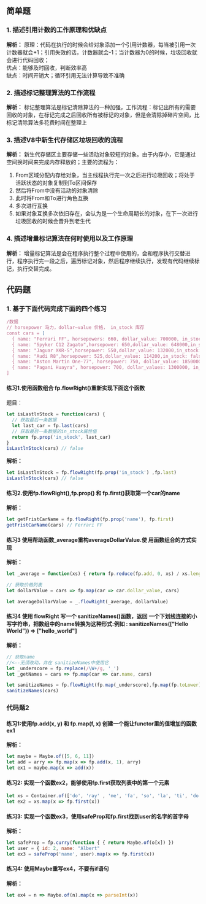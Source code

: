 ## 简单题
### 1. 描述引用计数的工作原理和优缺点
**解析：**
原理：代码在执行的时候会给对象添加一个引用计数器，每当被引用一次计数器就会+1；引用失效的话，计数器就会-1；当计数器为0的时候，垃圾回收就会进行代码回收；  
优点：能够及时回收，判断效率高  
缺点：时间开销大；循环引用无法计算导致不准确
### 2. 描述标记整理算法的工作流程
**解析：**
标记整理算法是标记清除算法的一种加强，工作流程：标记出所有的需要回收的对象，在标记完成之后回收所有被标记的对象，但是会清除掉碎片空间，比标记清除算法多花费时间在整理上
### 3. 描述V8中新生代存储区垃圾回收的流程
**解析：**
新生代存储区主要存储一些活动对象较短的对象。由于内存小，它是通过空间换时间来完成内存释放的；主要的流程为：
1. From区域分配内存给对象，当主线程执行完一次之后进行垃圾回收；将处于活跃状态的对象复制到To区间保存
2. 然后将From中没有活动的对象清除
3. 此时将From和To进行角色互换
4. 多次进行互换
5. 如果对象互换多次依旧存在，会认为是一个生命周期长的对象，在下一次进行垃圾回收的时候会晋升到老生代
### 4. 描述增量标记算法在何时使用以及工作原理
**解析：**
增量标记算法是会在程序执行整个过程中使用的，会和程序执行交替进行，程序执行完一段之后，遍历标记对象，然后程序继续执行，发现有代码继续标记，执行交替完成。


## 代码题
### 1. 基于下面代码完成下面的四个练习
```js
/数据
// horsepower 马力，dollar—value 价格， in_stock 库存
const cars = [
  { name: "Ferrari FF", horsepowers: 660, dollar_value: 700000, in_stock: true },
  { name: "Spyker C12 Zagato",horsepower: 650,dollar_value: 648000,in_stock: false},
  { name: "Jaguar XKR-S",horsepower: 550,dollar_value: 132000,in_stock: false},
  { name: "Audi R8",horsepower: 525,dollar_value: 114200,in_stock: false},
  { name: "Aston Martin One-77", horsepower: 750, dollar_value: 1850000, in_stock: true },
  { name: "Pagani Huayra", horsepower: 700, dollar_values: 1300000, in_stock: false }
]
```
#### 练习1.使用函数组合 fp.flowRight()重新实现下面这个函数
题目：
```js
let isLastlnStock = function(cars) {
  // 获取最后一条数据
  let last_car = fp.last(cars) 
  // 获取最后一条数据的in_stock属性值 
  return fp.prop('in_stock', last_car)
}
isLastlnStock(cars) // false
```

**解析：**
```js
let isLastlnStock = fp.flowRight(fp.prop('in_stock') ,fp.last)
isLastlnStock(cars) // false
```

#### 练习2.使用fp.flowRight(),fp.prop() 和 fp.first()获取第一个car的name

**解析：**
```js
let getFristCarName = fp.flowRight(fp.prop('name'), fp.first)
getFristCarName(cars) // Ferrari FF
```

#### 练习3 使用帮助函数_average重构averageDollarValue.使 用函数组合的方式实现

**解析：**
```js
let _average = function(xs) { return fp.reduce(fp.add, 0, xs) / xs.length }

// 获取价格列表
let dollarValue = cars => fp.map(car => car.dollar_value, cars)

let averageDollarValue = _.flowRight(_average, dollarValue)
```

#### 练习4 使用 flowRight 写一个 sanitizeNames()函数，返回 一个下划线连接的小写字符串，把数组中的name转换为这种形式:例如 : sanitizeNames(["Hello World")) => ["hello_world"]

**解析：**
```js
// 获取name
//<--无须改动，井在 sanitizeNames中使用它
let _underscore = fp.replace(/\W+/g, '_')
let _getNames = cars => fp.map(car => car.name, cars)

let sanitizeNames = fp.flowRight(fp.map(_underscore),fp.map(fp.toLower), _getNames)
sanitizeNames(cars)
```

### 代码题2

#### 练习1:使用fp.add(x, y) 和 fp.map(f, x) 创建一个能让functor里的值增加的函数ex1
**解析：**
```js
let maybe = Maybe.of([5, 6, 11])
let add = arry => fp.map(x => fp.add(x, 1), arry)
let ex1 = maybe.map(x => add(x))
```

#### 练习2: 实现一个函数ex2，能够使用fp.first获取列表中的第一个元素

```js
let xs = Container.of(['do', 'ray' , 'me', 'fa', 'so', 'la', 'ti', 'do'])
let ex2 = xs.map(x => fp.first(x))
```

#### 练习3: 实现一个函数ex3，使用safeProp和fp.first找到user的名字的首字母

**解析：**
```js
let safeProp = fp.curry(function { { return Maybe.of(o[x]) })
let user = { id: 2, name: "Albert" 
let ex3 = safeProp('name', user).map(x => fp.first(x))
```


#### 练习4: 使用Maybe重写ex4，不要有if语句
**解析：**
```js
let ex4 = n => Maybe.of(n).map(x => parseInt(x))
```